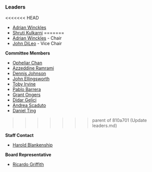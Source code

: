 ### Leaders
<<<<<<< HEAD
* [Adrian Winckles](mailto:adrian.winckles@owasp.org)
* [Shruti Kulkarni](mailto:shruti.kulkarni@owasp.org)
=======
* [Adrian Winckles](mailto:adrian.winckles@owasp.org) - Chair
* [John DiLeo](mailto:john.dileo@owasp.org) - Vice Chair

**Committee Members**
* [Opheliar Chan](mailto:opheliar.chan@owasp.org)
* [Azzeddine Ramrami](mailto:azzeddine.ramrami@owasp.org)
* [Dennis Johnson](mailto:dennis.johnson@owasp.org)
* [John Ellingsworth](mailto:john.ellingsworth@owasp.org)
* [Toby Irvine](mailto:toby.irvine@owasp.org)
* [Pablo Barrera](mailto:pablo.barrera@owasp.org) 
* [Grant Ongers](mailto:grant.ongers@owasp.org)
* [Didar Gelici](mailto:didar.gelici@owasp.org)
* [Andrea Scaduto](mailto:andrea.scaduto@owasp.org)
* [Daniel Ting](mailto:daniel.ting@owasp.org)
>>>>>>> parent of 810a701 (Update leaders.md)

**Staff Contact**
* [Harold Blankenship](mailto:harold.blankenship@owasp.com)

**Board Representative**
* [Ricardo Griffith](mailto:ricardogriffith@icloud.com)
